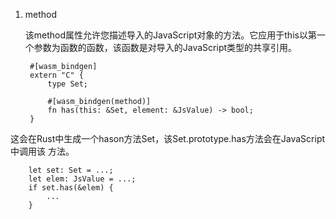 1. method

   该method属性允许您描述导入的JavaScript对象的方法。它应用于this以第一个参数为函数的函数，该函数是对导入的JavaScript类型的共享引用。



        #[wasm_bindgen]
        extern "C" {
            type Set;

            #[wasm_bindgen(method)]
            fn has(this: &Set, element: &JsValue) -> bool;
        }
这会在Rust中生成一个hason方法Set，该Set.prototype.has方法会在JavaScript中调用该 方法。



        let set: Set = ...;
        let elem: JsValue = ...;
        if set.has(&elem) {
            ...
        }